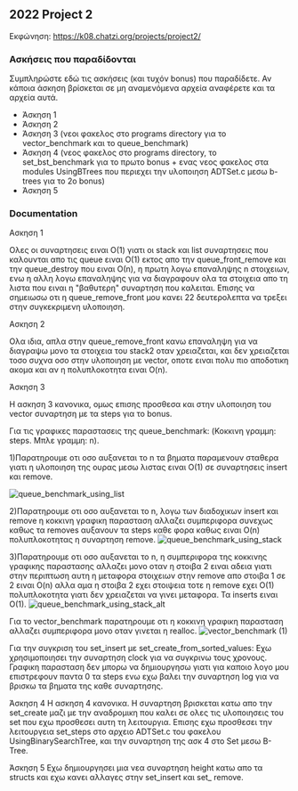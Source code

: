 ## 2022 Project 2

Εκφώνηση: https://k08.chatzi.org/projects/project2/


### Ασκήσεις που παραδίδονται

Συμπληρώστε εδώ τις ασκήσεις (και τυχόν bonus) που παραδίδετε. Αν κάποια άσκηση
βρίσκεται σε μη αναμενόμενα αρχεία αναφέρετε και τα αρχεία αυτά.

- Άσκηση 1
- Άσκηση 2 
- Άσκηση 3 (νεοι φακελος στο programs directory για το vector_benchmark και το queue_benchmark)
- Άσκηση 4 (νεος φακελος στο programs directory, το set_bst_benchmark για το πρωτο bonus + ενας νεος φακελος στα modules UsingBTrees που περιεχει την υλοποιηση ADTSet.c μεσω b-trees για το 2ο bonus) 
- Άσκηση 5 

### Documentation

Ασκηση 1

Ολες οι συναρτησεις ειναι Ο(1) γιατι οι stack και list συναρτησεις που καλουνται απο τις queue ειναι O(1) εκτος απο την queue_front_remove και την queue_destroy που ειναι Ο(n), η πρωτη λογω επαναληψης n στοιχειων, ενω η αλλη λογω επαναληψης για να διαγραφουν ολα τα στοιχεια απο τη λιστα που ειναι η "βαθυτερη" συναρτηση που καλειται. Επισης να σημειωσω οτι η queue_remove_front μου κανει 22 δευτερολεπτα να τρεξει στην συγκεκριμενη υλοποιηση.


Ασκηση 2

Ολα ιδια, απλα στην queue_remove_front κανω επαναληψη για να διαγραψω μονο τα στοιχεια του stack2 οταν χρειαζεται, και δεν χρειαζεται τοσο συχνα οσο στην υλοποιηση με vector, οποτε ειναι πολυ πιο αποδοτικη ακομα και αν η πολυπλοκοτητα ειναι O(n).


Άσκηση 3

Η ασκηση 3 κανονικα, ομως επισης προσθεσα και στην υλοποιηση του vector συναρτηση με τα steps για το bonus.

Για τις γραφικες παραστασεις της queue_benchmark: (Κοκκινη γραμμη: steps. Μπλε γραμμη: n). 

1)Παρατηρουμε οτι οσο αυξανεται το n τα βηματα παραμενουν σταθερα γιατι η υλοποιηση της ουρας μεσω λιστας ειναι O(1) σε συναρτησεις insert και remove.

![queue_benchmark_using_list](https://user-images.githubusercontent.com/100521579/169867349-57376d4f-81d6-47b9-b67e-ec70b4f16201.png)

2)Παρατηρουμε οτι οσο αυξανεται το n, λογω των διαδοχικων insert και remove η κοκκινη γραφικη παρασταση αλλαζει συμπεριφορα συνεχως καθως τα removes αυξανουν τα steps καθε φορα καθως ειναι O(n) πολυπλοκοτητας η συναρτηση remove.
![queue_benchmark_using_stack](https://user-images.githubusercontent.com/100521579/169873704-00f8a934-d134-48ee-baa6-9ddffc87ba70.png)

3)Παρατηρουμε οτι οσο αυξανεται το n, η συμπεριφορα της κοκκινης γραφικης παραστασης αλλαζει μονο οταν η στοιβα 2 ειναι αδεια γιατι στην περιπτωση αυτη η μεταφορα στοιχειων στην remove απο στοιβα 1 σε 2 ειναι O(n) αλλα αμα η στοιβα 2 εχει στοιψεια τοτε η remove εχει O(1) πολυπλοκοτητα γιατι δεν χρειαζεται να γινει μεταφορα. Τα inserts ειναι O(1).
![queue_benchmark_using_stack_alt](https://user-images.githubusercontent.com/100521579/169865427-fd6d8833-89bf-40b0-91b2-119904f87aad.png)

Για το vector_benchmark παρατηρουμε οτι η κοκκινη γραφικη παρασταση αλλαζει συμπεριφορα μονο οταν γινεται η realloc.
![vector_benchmark (1)](https://user-images.githubusercontent.com/100521579/169871822-b3bc6f3d-e19e-4509-8163-a96fbbf1cf22.png)

Για την συγκριση του set_insert με set_create_from_sorted_values: Εχω χρησιμοποιησει την συναρτηση clock για να συγκρινω τους χρονους.
Γραφικη παρασταση δεν μπορω να δημιουργησω γιατι για καποιο λογο μου επιστρεφουν παντα 0 τα steps ενω εχω βαλει την συναρτηση log για να βρισκω τα βηματα της καθε συναρτησης.


Άσκηση 4
Η ασκηση 4 κανονικα. Η συναρτηση βρισκεται κατω απο την set_create μαζι με την αναδρομικη που καλει σε ολες τις υλοποιησεις του set που εχω προσθεσει αυτη τη λειτουργια. Επισης εχω προσθεσει την λειτουργεια set_steps στο αρχειο ADTSet.c του φακελου UsingBinarySearchTree, και την συναρτηση της ασκ 4 στο Set μεσω Β-Tree.


Άσκηση 5
Εχω δημιουργησει μια νεα συναρτηση height κατω απο τα structs και εχω κανει αλλαγες στην set_insert και set_ remove.
